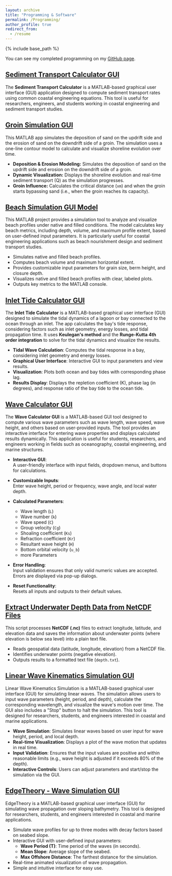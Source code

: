 ```yaml
---
layout: archive
title: "Programming & Software"
permalink: /Programming/
author_profile: true
redirect_from:
  - /resume
---
```


{% include base_path %}

You can see my completed programming on my [GitHub page](https://github.com/Pouyazarbipour).

## [Sediment Transport Calculator GUI](https://github.com/Pouyazarbipour/Sediment-Transport-Calculator)

The **Sediment Transport Calculator** is a MATLAB-based graphical user interface (GUI) application designed to compute sediment transport rates using common coastal engineering equations. This tool is useful for researchers, engineers, and students working in coastal engineering and sediment transport studies.

## [Groin Simulation GUI](https://github.com/Pouyazarbipour/Groin-Simulation-GUI)

This MATLAB app simulates the deposition of sand on the updrift side and the erosion of sand on the downdrift side of a groin. The simulation uses a one-line contour model to calculate and visualize shoreline evolution over time.
- **Deposition & Erosion Modeling:** Simulates the deposition of sand on the updrift side and erosion on the downdrift side of a groin.
- **Dynamic Visualization:** Displays the shoreline evolution and real-time sediment transport (Q) as the simulation progresses.
- **Groin Influence:** Calculates the critical distance (`xm`) and when the groin starts bypassing sand (i.e., when the groin reaches its capacity).

## [Beach Simulation GUI Model](https://github.com/Pouyazarbipour/Beach-Simulation-Project)

This MATLAB project provides a simulation tool to analyze and visualize beach profiles under native and filled conditions. The model calculates key beach metrics, including depth, volume, and maximum profile extent, based on user-defined input parameters. It is particularly useful for coastal engineering applications such as beach nourishment design and sediment transport studies.
- Simulates native and filled beach profiles.
- Computes beach volume and maximum horizontal extent.
- Provides customizable input parameters for grain size, berm height, and closure depth.
- Visualizes native and filled beach profiles with clear, labeled plots.
- Outputs key metrics to the MATLAB console.

## [Inlet Tide Calculator GUI](https://github.com/Pouyazarbipour/Inlet-Tide-Calculator-App)

The **Inlet Tide Calculator** is a MATLAB-based graphical user interface (GUI) designed to simulate the tidal dynamics of a lagoon or bay connected to the ocean through an inlet. The app calculates the bay's tide response, considering factors such as inlet geometry, energy losses, and tidal propagation time. It uses **Keulegan's method** and the **Runge-Kutta 4th order integration** to solve for the tidal dynamics and visualize the results.
- **Tidal Wave Calculation**: Computes the tidal response in a bay, considering inlet geometry and energy losses.
- **Graphical User Interface**: Interactive GUI to input parameters and view results.
- **Visualization**: Plots both ocean and bay tides with corresponding phase lag.
- **Results Display**: Displays the repletion coefficient (K), phase lag (in degrees), and response ratio of the bay tide to the ocean tide.

## [Wave Calculator GUI](https://github.com/Pouyazarbipour/WaveCalculator)

The **Wave Calculator GUI** is a MATLAB-based GUI tool designed to compute various wave parameters such as wave length, wave speed, wave height, and others based on user-provided inputs. The tool provides an interactive interface for entering wave properties and displays calculated results dynamically. This application is useful for students, researchers, and engineers working in fields such as oceanography, coastal engineering, and marine structures. 

- **Interactive GUI**:  
  A user-friendly interface with input fields, dropdown menus, and buttons for calculations.  

- **Customizable Inputs**:  
  Enter wave height, period or frequency, wave angle, and local water depth.  

- **Calculated Parameters**:  
  - Wave length (`L`)  
  - Wave number (`k`)  
  - Wave speed (`C`)  
  - Group velocity (`Cg`)  
  - Shoaling coefficient (`Ks`)  
  - Refraction coefficient (`Kr`)  
  - Resultant wave height (`H`)  
  - Bottom orbital velocity (`u_b`)
  - more Parameters

- **Error Handling**:  
  Input validation ensures that only valid numeric values are accepted. Errors are displayed via pop-up dialogs.  

- **Reset Functionality**:  
  Resets all inputs and outputs to their default values.  

## [Extract Underwater Depth Data from NetCDF Files](https://github.com/Pouyazarbipour/Depth-Data-from-NetCDF-Files)

This script processes **NetCDF (.nc)** files to extract longitude, latitude, and elevation data and saves the information about underwater points (where elevation is below sea level) into a plain text file.
- Reads geospatial data (latitude, longitude, elevation) from a NetCDF file.
- Identifies underwater points (negative elevation).
- Outputs results to a formatted text file (`depth.txt`).

## [Linear Wave Kinematics Simulation GUI](https://github.com/Pouyazarbipour/Linear-wave-Simulation)

Linear Wave Kinematics Simulation is a MATLAB-based graphical user interface (GUI) for simulating linear waves. The simulation allows users to input wave parameters (height, period, and depth), calculate the corresponding wavelength, and visualize the wave's motion over time. The GUI also includes a "Stop" button to halt the simulation. This tool is designed for researchers, students, and engineers interested in coastal and marine applications.
- **Wave Simulation**: Simulates linear waves based on user input for wave height, period, and local depth.
- **Real-time Visualization**: Displays a plot of the wave motion that updates in real time.
- **Input Validation**: Ensures that the input values are positive and within reasonable limits (e.g., wave height is adjusted if it exceeds 80% of the depth).
- **Interactive Controls**: Users can adjust parameters and start/stop the simulation via the GUI.

## [EdgeTheory - Wave Simulation GUI](https://github.com/Pouyazarbipour/EdgeTheory)

EdgeTheory is a MATLAB-based graphical user interface (GUI) for simulating wave propagation over sloping bathymetry. This tool is designed for researchers, students, and engineers interested in coastal and marine applications.
- Simulate wave profiles for up to three modes with decay factors based on seabed slope.
- Interactive GUI with user-defined input parameters:
  - **Wave Period (T)**: Time period of the waves (in seconds).
  - **Mean Slope**: Average slope of the seabed.
  - **Max Offshore Distance**: The farthest distance for the simulation.
- Real-time animated visualization of wave propagation.
- Simple and intuitive interface for easy use.

